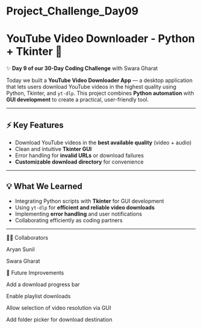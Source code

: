 # Project_Challenge_Day09

# YouTube Video Downloader - Python + Tkinter 🚀

✨ **Day 9 of our 30-Day Coding Challenge** with Swara Gharat  

Today we built a **YouTube Video Downloader App** — a desktop application that lets users download YouTube videos in the highest quality using Python, Tkinter, and `yt-dlp`. This project combines **Python automation** with **GUI development** to create a practical, user-friendly tool.

---

## ⚡ Key Features

- Download YouTube videos in the **best available quality** (video + audio)  
- Clean and intuitive **Tkinter GUI**  
- Error handling for **invalid URLs** or download failures  
- **Customizable download directory** for convenience  

---

## 💡 What We Learned

- Integrating Python scripts with **Tkinter** for GUI development  
- Using `yt-dlp` for **efficient and reliable video downloads**  
- Implementing **error handling** and user notifications  
- Collaborating efficiently as coding partners  

---
👩‍💻 Collaborators

Aryan Sunil

Swara Gharat

🔮 Future Improvements

Add a download progress bar

Enable playlist downloads

Allow selection of video resolution via GUI

Add folder picker for download destination
